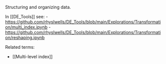 Structuring and organizing data.

In [[DE_Tools]] see:
	- https://github.com/rhyslwells/DE_Tools/blob/main/Explorations/Transformation/multi_index.ipynb
	- https://github.com/rhyslwells/DE_Tools/blob/main/Explorations/Transformation/reshaping.ipynb

Related terms:
- [[Multi-level index]]